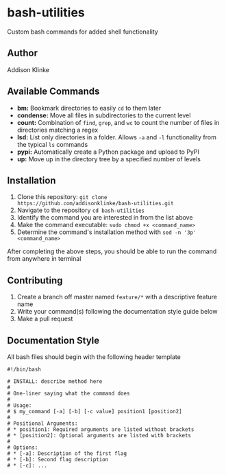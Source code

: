 # bash-utilities
Custom bash commands for added shell functionality

## Author

Addison Klinke

## Available Commands

* **bm:** Bookmark directories to easily `cd` to them later
* **condense:** Move all files in subdirectories to the current level
* **count:** Combination of `find`, `grep`, and `wc` to count the number of files in directories matching a regex
* **lsd:** List only directories in a folder. Allows `-a` and `-l` functionality from the typical `ls` commands
* **pypi:** Automatically create a Python package and upload to PyPI
* **up:** Move up in the directory tree by a specified number of levels

## Installation

1. Clone this repository: `git clone https://github.com/addisonklinke/bash-utilities.git`
2. Navigate to the repository `cd bash-utilities`
3. Identify the command you are interested in from the list above
4. Make the command executable: `sudo chmod +x <command_name>`
5. Determine the command's installation method with `sed -n '3p' <command_name>`

After completing the above steps, you should be able to run the command from anywhere in terminal

## Contributing

1. Create a branch off master named `feature/*` with a descriptive feature name
2. Write your command(s) following the documentation style guide below
3. Make a pull request

## Documentation Style

All bash files should begin with the following header template
```
#!/bin/bash

# INSTALL: describe method here
#
# One-liner saying what the command does
#
# Usage:
# $ my_command [-a] [-b] [-c value] position1 [position2]
#
# Positional Arguments:
# * position1: Required arguments are listed without brackets
# * [position2]: Optional arguments are listed with brackets
#
# Options:
# * [-a]: Description of the first flag
# * [-b]: Second flag description
# * [-c]: ...
```
